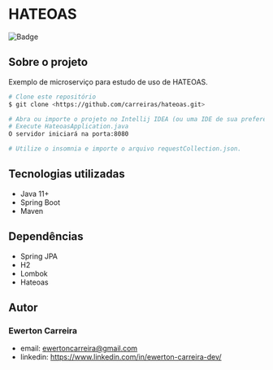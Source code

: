 # HATEOAS

![Badge](https://img.shields.io/badge/license-MIT-green?style=for-the-badge)

## Sobre o projeto

Exemplo de microserviço para estudo de uso de HATEOAS.

```bash
# Clone este repositório
$ git clone <https://github.com/carreiras/hateoas.git>

# Abra ou importe o projeto no Intellij IDEA (ou uma IDE de sua preferência)
# Execute HateoasApplication.java
O servidor iniciará na porta:8080

# Utilize o insomnia e importe o arquivo requestCollection.json.
```
## Tecnologias utilizadas

- Java 11+
- Spring Boot
- Maven

## Dependências

- Spring JPA
- H2
- Lombok
- Hateoas

## Autor

### Ewerton Carreira

- email: ewertoncarreira@gmail.com
- linkedin: https://www.linkedin.com/in/ewerton-carreira-dev/